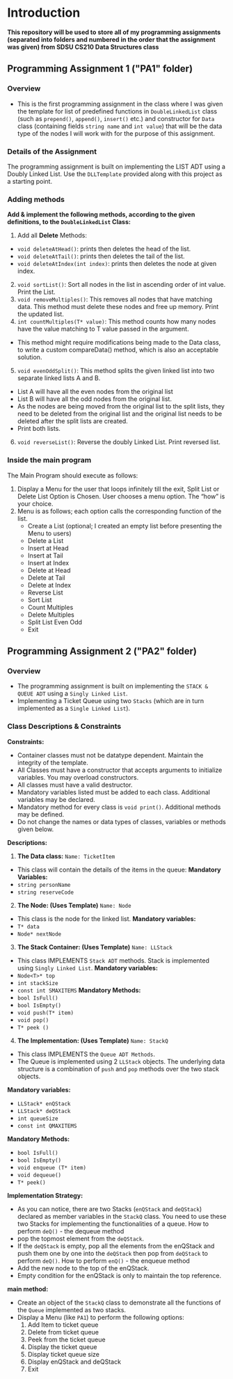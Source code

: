 # Introduction

**This repository will be used to store all of my programming assignments (separated into folders and numbered in the order that the assignment was given) from SDSU CS210 Data Structures class**

## Programming Assignment 1 ("PA1" folder)
### Overview
- This is the first programming assignment in the class where I was given the template for list of predefined functions in `DoubleLinkedList` class (such as `prepend()`, `append()`, `insert()` etc.) and constructor for `Data` class (containing fields `string name` and `int value`) that will be the data type of the nodes I will work with for the purpose of this assignment.

### Details of the Assignment
The programming assignment is built on implementing the LIST ADT using a Doubly Linked List.
Use the `DLLTemplate` provided along with this project as a starting point.

### Adding methods
**Add & implement the following methods, according to the given definitions, to the `DoubleLinkedList` Class:**
1. Add all **Delete** Methods:
-  `void deleteAtHead()`: prints then deletes the head of the list.
-  `void deleteAtTail()`: prints then deletes the tail of the list.
-  `void deleteAtIndex(int index)`: prints then deletes the node at given index.
2. `void sortList()`: Sort all nodes in the list in ascending order of int value. Print the List.
3. `void removeMultiples()`: This removes all nodes that have matching data. This method must
delete these nodes and free up memory. Print the updated list.
4. `int countMultiples(T* value)`: This method counts how many nodes have the value matching to T
value passed in the argument.
- This method might require modifications being made to the Data class, to write a custom compareData()
method, which is also an acceptable solution.
5. `void evenOddSplit()`: This method splits the given linked list into two separate linked lists A and
B.
- List A will have all the even nodes from the original list
- List B will have all the odd nodes from the original list.
- As the nodes are being moved from the original list to the split lists, they need to be deleted
from the original list and the original list needs to be deleted after the split lists are created.
- Print both lists.
6. `void reverseList()`: Reverse the doubly Linked List. Print reversed list.

### Inside the main program
The Main Program should execute as follows:
1. Display a Menu for the user that loops infinitely till the exit, Split List or Delete List Option is
Chosen. User chooses a menu option. The “how” is your choice.
2. Menu is as follows; each option calls the corresponding function of the list.
    - Create a List (optional; I created an empty list before presenting the Menu to users)
    - Delete a List
    - Insert at Head
    - Insert at Tail
    - Insert at Index
    - Delete at Head
    - Delete at Tail
    - Delete at Index
    - Reverse List
    - Sort List
    - Count Multiples
    - Delete Multiples
    - Split List Even Odd
    - Exit

## Programming Assignment 2 ("PA2" folder)
### Overview 
- The programming assignment is built on implementing the `STACK & QUEUE ADT` using a `Singly Linked List`.
- Implementing a Ticket Queue using two `Stacks` (which are in turn implemented as a `Single Linked List`).

### Class Descriptions & Constraints
**Constraints:**
- Container classes must not be datatype dependent. Maintain the integrity of the template.
- All Classes must have a constructor that accepts arguments to initialize variables. You may
overload constructors.
- All classes must have a valid destructor.
- Mandatory variables listed must be added to each class. Additional variables may be declared.
- Mandatory method for every class is `void print()`. Additional methods may be defined.
- Do not change the names or data types of classes, variables or methods given below.

**Descriptions:** 
1. **The Data class:**
`Name: TicketItem`
- This class will contain the details of the items in the queue:
**Mandatory Variables:**
- `string personName`
- `string reserveCode`
2. **The Node: (Uses Template)**
`Name: Node`
- This class is the node for the linked list.
**Mandatory variables:**
- `T* data`
- `Node* nextNode`
3. **The Stack Container: (Uses Template)**
`Name: LLStack`
- This class IMPLEMENTS `Stack ADT` methods. Stack is implemented using `Singly Linked List`.
**Mandatory variables:**
- `Node<T>* top`
- `int stackSize`
- `const int SMAXITEMS`
**Mandatory Methods:**
- `bool IsFull()`
- `bool IsEmpty()`
- `void push(T* item)`
- `void pop()`
- `T* peek ()`
4. **The Implementation: (Uses Template)**
`Name: StackQ`
- This class IMPLEMENTS the `Queue ADT Methods`.
- The Queue is implemented using 2 `LLStack` objects. The underlying data structure is a combination of
`push` and `pop` methods over the two stack objects.

**Mandatory variables:**
- `LLStack* enQStack`
- `LLStack* deQStack`
- `int queueSize`
- `const int QMAXITEMS`

**Mandatory Methods:**
- `bool IsFull()`
- `bool IsEmpty()`
- `void enqueue (T* item)`
- `void dequeue()`
- `T* peek()`

**Implementation Strategy:**
- As you can notice, there are two Stacks (`enQStack` and `deQStack`) declared as member variables in the
`StackQ` class. You need to use these two Stacks for implementing the functionalities of a queue.
How to perform `deQ()` - the dequeue method
- pop the topmost element from the `deQStack`.
- If the `deQStack` is empty, pop all the elements from the enQStack and push them
one by one into the `deQStack` then pop from `deQStack` to perform `deQ()`.
How to perform `enQ()` - the enqueue method
- Add the new node to the top of the enQStack.
- Empty condition for the enQStack is only to maintain the top reference.

**main method:**
- Create an object of the `StackQ` class to demonstrate all the functions of the
`Queue` implemented as two stacks.
- Display a Menu (like `PA1`) to perform the following options:
    1. Add Item to ticket queue
    2. Delete from ticket queue
    3. Peek from the ticket queue
    4. Display the ticket queue
    5. Display ticket queue size
    6. Display enQStack and deQStack
    7. Exit